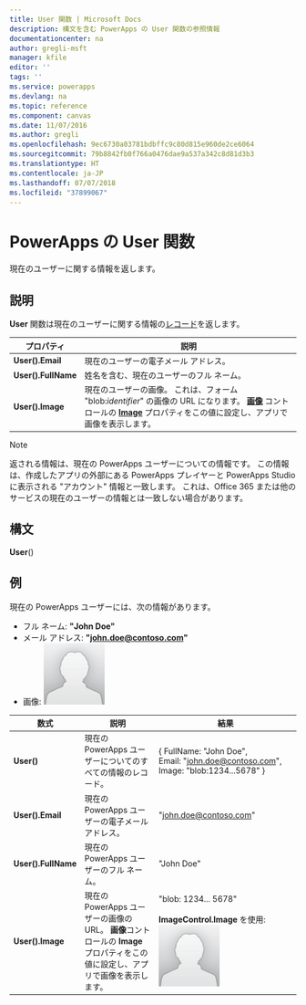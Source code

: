 ```yaml
---
title: User 関数 | Microsoft Docs
description: 構文を含む PowerApps の User 関数の参照情報
documentationcenter: na
author: gregli-msft
manager: kfile
editor: ''
tags: ''
ms.service: powerapps
ms.devlang: na
ms.topic: reference
ms.component: canvas
ms.date: 11/07/2016
ms.author: gregli
ms.openlocfilehash: 9ec6730a03781bdbffc9c80d815e960de2ce6064
ms.sourcegitcommit: 79b8842fb0f766a0476dae9a537a342c8d81d3b3
ms.translationtype: HT
ms.contentlocale: ja-JP
ms.lasthandoff: 07/07/2018
ms.locfileid: "37899067"
---
```

# <a name="user-function-in-powerapps"></a>PowerApps の User 関数
現在のユーザーに関する情報を返します。

## <a name="description"></a>説明
**User** 関数は現在のユーザーに関する情報の[レコード](../working-with-tables.md#records)を返します。

| プロパティ | 説明 |
| --- | --- |
| **User().Email** |現在のユーザーの電子メール アドレス。 |
| **User().FullName** |姓名を含む、現在のユーザーのフル ネーム。 |
| **User().Image** |現在のユーザーの画像。 これは、フォーム "blob:*identifier*" の画像の URL になります。 **[画像](../controls/control-image.md)** コントロールの **[Image](../controls/properties-visual.md)** プロパティをこの値に設定し、アプリで画像を表示します。 |

> [!NOTE]
> 返される情報は、現在の PowerApps ユーザーについての情報です。  この情報は、作成したアプリの外部にある PowerApps プレイヤーと PowerApps Studio に表示される "アカウント" 情報と一致します。  これは、Office 365 または他のサービスの現在のユーザーの情報とは一致しない場合があります。

## <a name="syntax"></a>構文
**User**()

## <a name="examples"></a>例
現在の PowerApps ユーザーには、次の情報があります。

* フル ネーム: **"John Doe"**
* メール アドレス: **"john.doe@contoso.com"**
* 画像: ![](media/function-user/john-doe-picture.png) 

|       数式       |                                                                    説明                                                                    |                                                 結果                                                  |
|---------------------|---------------------------------------------------------------------------------------------------------------------------------------------------|---------------------------------------------------------------------------------------------------------|
|     **User()**      |                                             現在の PowerApps ユーザーについてのすべての情報のレコード。                                             |    { FullName:&nbsp;"John Doe", Email:&nbsp;"john.doe@contoso.com", Image:&nbsp;"blob:1234...5678" }    |
|  **User().Email**   |                                                 現在の PowerApps ユーザーの電子メール アドレス。                                                  |                                         "john.doe@contoso.com"                                          |
| **User().FullName** |                                                   現在の PowerApps ユーザーのフル ネーム。                                                    |                                               "John Doe"                                                |
|  **User().Image**   | 現在の PowerApps ユーザーの画像の URL。  **画像**コントロールの **Image** プロパティをこの値に設定し、アプリで画像を表示します。 | "blob: 1234... 5678"<br><br>**ImageControl.Image** を使用:<br>![](media/function-user/john-doe-picture.png) |

